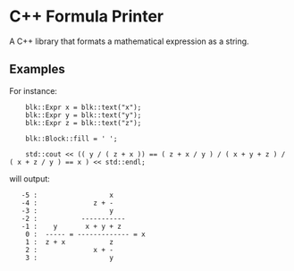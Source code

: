 # C++ Formula Printer

A C++ library that formats a mathematical expression as a string.

## Examples

For instance:

        blk::Expr x = blk::text("x");
        blk::Expr y = blk::text("y");
        blk::Expr z = blk::text("z");
                    
        blk::Block::fill = ' ';

        std::cout << (( y / ( z + x )) == ( z + x / y ) / ( x + y + z ) / ( x + z / y ) == x ) << std::endl;

will output:
    
       -5 :                  x        
       -4 :              z + -        
       -3 :                  y        
       -2 :           -----------     
       -1 :    y       x + y + z      
        0 :  ----- = ------------- = x
        1 :  z + x           z        
        2 :              x + -        
        3 :                  y        
